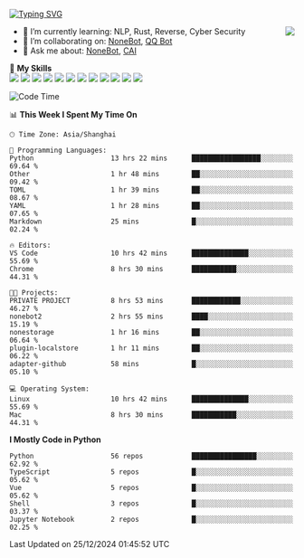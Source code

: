 [![Typing SVG](https://readme-typing-svg.herokuapp.com?size=25&duration=2500&color=8C43EA&vCenter=true&width=200&height=40&lines=Hi+there+%F0%9F%91%8B%F0%9F%8F%BB;I'm+yanyongyu)](https://git.io/typing-svg)

<a href="#">
  <img align="right" src="https://github-readme-stats.vercel.app/api?username=yanyongyu&count_private=true&show_icons=true&bg_color=15,f2f7fd,E0EAFC" />
</a>

- 🌱 I’m currently learning: NLP, Rust, Reverse, Cyber Security
- 👯 I’m collaborating on: [NoneBot](https://github.com/nonebot), [QQ Bot](https://github.com/Mrs4s/go-cqhttp)
- 💬 Ask me about: [NoneBot](https://github.com/nonebot), [CAI](https://github.com/cscs181/CAI)

🌟 **My Skills**  
![](https://img.shields.io/badge/-Python-3e74a2?style=flat-square&logo=Python&logoColor=fff)
![](https://img.shields.io/badge/-TypeScript-3178C6?style=flat-square&logo=TypeScript&logoColor=fff)
![](https://img.shields.io/badge/-Vue-4fc08d?style=flat-square&logo=Vue.js&logoColor=fff)
![](https://img.shields.io/badge/-React-2d98ce?style=flat-square&logo=React&logoColor=fff)
![](https://img.shields.io/badge/-FastAPI-009688?style=flat-square&logo=FastAPI&logoColor=fff)
![](https://img.shields.io/badge/-Linux-000000?style=flat-square&logo=Linux&logoColor=fff)
![](https://img.shields.io/badge/-Docker-2496ED?style=flat-square&logo=Docker&logoColor=fff)
![](https://img.shields.io/badge/-Kubernetes-326CE5?style=flat-square&logo=Kubernetes&logoColor=fff)
![](https://img.shields.io/badge/-GitHub%20Actions-2088FF?style=flat-square&logo=GitHubActions&logoColor=fff)
![](https://img.shields.io/badge/-PostgreSQL-4169E1?style=flat-square&logo=PostgreSQL&logoColor=fff)
![](https://img.shields.io/badge/-Redis-DC382D?style=flat-square&logo=Redis&logoColor=fff)
![](https://img.shields.io/badge/-MongoDB-47A248?style=flat-square&logo=MongoDB&logoColor=fff)

<!--START_SECTION:waka-->
![Code Time](http://img.shields.io/badge/Code%20Time-7%2C038%20hrs%204%20mins-blue)

📊 **This Week I Spent My Time On** 

```text
🕑︎ Time Zone: Asia/Shanghai

💬 Programming Languages: 
Python                   13 hrs 22 mins      █████████████████░░░░░░░░   69.64 % 
Other                    1 hr 48 mins        ██░░░░░░░░░░░░░░░░░░░░░░░   09.42 % 
TOML                     1 hr 39 mins        ██░░░░░░░░░░░░░░░░░░░░░░░   08.67 % 
YAML                     1 hr 28 mins        ██░░░░░░░░░░░░░░░░░░░░░░░   07.65 % 
Markdown                 25 mins             █░░░░░░░░░░░░░░░░░░░░░░░░   02.24 % 

🔥 Editors: 
VS Code                  10 hrs 42 mins      ██████████████░░░░░░░░░░░   55.69 % 
Chrome                   8 hrs 30 mins       ███████████░░░░░░░░░░░░░░   44.31 % 

🐱‍💻 Projects: 
PRIVATE PROJECT          8 hrs 53 mins       ████████████░░░░░░░░░░░░░   46.27 % 
nonebot2                 2 hrs 55 mins       ████░░░░░░░░░░░░░░░░░░░░░   15.19 % 
nonestorage              1 hr 16 mins        ██░░░░░░░░░░░░░░░░░░░░░░░   06.64 % 
plugin-localstore        1 hr 11 mins        ██░░░░░░░░░░░░░░░░░░░░░░░   06.22 % 
adapter-github           58 mins             █░░░░░░░░░░░░░░░░░░░░░░░░   05.10 % 

💻 Operating System: 
Linux                    10 hrs 42 mins      ██████████████░░░░░░░░░░░   55.69 % 
Mac                      8 hrs 30 mins       ███████████░░░░░░░░░░░░░░   44.31 % 
```

**I Mostly Code in Python** 

```text
Python                   56 repos            ████████████████░░░░░░░░░   62.92 % 
TypeScript               5 repos             █░░░░░░░░░░░░░░░░░░░░░░░░   05.62 % 
Vue                      5 repos             █░░░░░░░░░░░░░░░░░░░░░░░░   05.62 % 
Shell                    3 repos             █░░░░░░░░░░░░░░░░░░░░░░░░   03.37 % 
Jupyter Notebook         2 repos             █░░░░░░░░░░░░░░░░░░░░░░░░   02.25 % 
```




 Last Updated on 25/12/2024 01:45:52 UTC
<!--END_SECTION:waka-->
